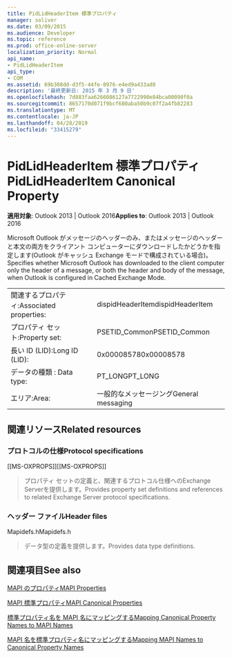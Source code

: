 ```yaml
---
title: PidLidHeaderItem 標準プロパティ
manager: soliver
ms.date: 03/09/2015
ms.audience: Developer
ms.topic: reference
ms.prod: office-online-server
localization_priority: Normal
api_name:
- PidLidHeaderItem
api_type:
- COM
ms.assetid: 69b308dd-d3f5-44fe-8976-e4ed9a433ad8
description: '最終更新日: 2015 年 3 月 9 日'
ms.openlocfilehash: 7d883faa6266086127a7722990e84bca00090f0a
ms.sourcegitcommit: 8657170d071f9bcf680aba50b9c07f2a4fb82283
ms.translationtype: MT
ms.contentlocale: ja-JP
ms.lasthandoff: 04/28/2019
ms.locfileid: "33415279"
---
```

# <a name="pidlidheaderitem-canonical-property"></a><span data-ttu-id="03f62-103">PidLidHeaderItem 標準プロパティ</span><span class="sxs-lookup"><span data-stu-id="03f62-103">PidLidHeaderItem Canonical Property</span></span>

  
  
<span data-ttu-id="03f62-104">**適用対象**: Outlook 2013 | Outlook 2016</span><span class="sxs-lookup"><span data-stu-id="03f62-104">**Applies to**: Outlook 2013 | Outlook 2016</span></span> 
  
<span data-ttu-id="03f62-105">Microsoft Outlook がメッセージのヘッダーのみ、またはメッセージのヘッダーと本文の両方をクライアント コンピューターにダウンロードしたかどうかを指定します(Outlook がキャッシュ Exchange モードで構成されている場合)。</span><span class="sxs-lookup"><span data-stu-id="03f62-105">Specifies whether Microsoft Outlook has downloaded to the client computer only the header of a message, or both the header and body of the message, when Outlook is configured in Cached Exchange Mode.</span></span>
  
|||
|:-----|:-----|
|<span data-ttu-id="03f62-106">関連するプロパティ:</span><span class="sxs-lookup"><span data-stu-id="03f62-106">Associated properties:</span></span>  <br/> |<span data-ttu-id="03f62-107">dispidHeaderItem</span><span class="sxs-lookup"><span data-stu-id="03f62-107">dispidHeaderItem</span></span>  <br/> |
|<span data-ttu-id="03f62-108">プロパティ セット:</span><span class="sxs-lookup"><span data-stu-id="03f62-108">Property set:</span></span>  <br/> |<span data-ttu-id="03f62-109">PSETID_Common</span><span class="sxs-lookup"><span data-stu-id="03f62-109">PSETID_Common</span></span>  <br/> |
|<span data-ttu-id="03f62-110">長い ID (LID):</span><span class="sxs-lookup"><span data-stu-id="03f62-110">Long ID (LID):</span></span>  <br/> |<span data-ttu-id="03f62-111">0x00008578</span><span class="sxs-lookup"><span data-stu-id="03f62-111">0x00008578</span></span>  <br/> |
|<span data-ttu-id="03f62-112">データの種類 : </span><span class="sxs-lookup"><span data-stu-id="03f62-112">Data type:</span></span>  <br/> |<span data-ttu-id="03f62-113">PT_LONG</span><span class="sxs-lookup"><span data-stu-id="03f62-113">PT_LONG</span></span>  <br/> |
|<span data-ttu-id="03f62-114">エリア:</span><span class="sxs-lookup"><span data-stu-id="03f62-114">Area:</span></span>  <br/> |<span data-ttu-id="03f62-115">一般的なメッセージング</span><span class="sxs-lookup"><span data-stu-id="03f62-115">General messaging</span></span>  <br/> |
   
## <a name="related-resources"></a><span data-ttu-id="03f62-116">関連リソース</span><span class="sxs-lookup"><span data-stu-id="03f62-116">Related resources</span></span>

### <a name="protocol-specifications"></a><span data-ttu-id="03f62-117">プロトコルの仕様</span><span class="sxs-lookup"><span data-stu-id="03f62-117">Protocol specifications</span></span>

<span data-ttu-id="03f62-118">[[MS-OXPROPS]]</span><span class="sxs-lookup"><span data-stu-id="03f62-118">[[MS-OXPROPS]]</span></span> 
  
> <span data-ttu-id="03f62-119">プロパティ セットの定義と、関連するプロトコル仕様へのExchange Serverを提供します。</span><span class="sxs-lookup"><span data-stu-id="03f62-119">Provides property set definitions and references to related Exchange Server protocol specifications.</span></span>
    
### <a name="header-files"></a><span data-ttu-id="03f62-120">ヘッダー ファイル</span><span class="sxs-lookup"><span data-stu-id="03f62-120">Header files</span></span>

<span data-ttu-id="03f62-121">Mapidefs.h</span><span class="sxs-lookup"><span data-stu-id="03f62-121">Mapidefs.h</span></span>
  
> <span data-ttu-id="03f62-122">データ型の定義を提供します。</span><span class="sxs-lookup"><span data-stu-id="03f62-122">Provides data type definitions.</span></span>
    
## <a name="see-also"></a><span data-ttu-id="03f62-123">関連項目</span><span class="sxs-lookup"><span data-stu-id="03f62-123">See also</span></span>



[<span data-ttu-id="03f62-124">MAPI のプロパティ</span><span class="sxs-lookup"><span data-stu-id="03f62-124">MAPI Properties</span></span>](mapi-properties.md)
  
[<span data-ttu-id="03f62-125">MAPI 標準プロパティ</span><span class="sxs-lookup"><span data-stu-id="03f62-125">MAPI Canonical Properties</span></span>](mapi-canonical-properties.md)
  
[<span data-ttu-id="03f62-126">標準プロパティ名を MAPI 名にマッピングする</span><span class="sxs-lookup"><span data-stu-id="03f62-126">Mapping Canonical Property Names to MAPI Names</span></span>](mapping-canonical-property-names-to-mapi-names.md)
  
[<span data-ttu-id="03f62-127">MAPI 名を標準プロパティ名にマッピングする</span><span class="sxs-lookup"><span data-stu-id="03f62-127">Mapping MAPI Names to Canonical Property Names</span></span>](mapping-mapi-names-to-canonical-property-names.md)

